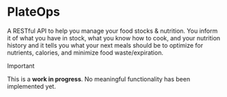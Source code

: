# PlateOps
A RESTful API to help you manage your food stocks &amp; nutrition. You inform it of what you have in stock, what you know how to cook, and your nutrition history and it tells you what your next meals should be to optimize for nutrients, calories, and minimize food waste/expiration.

> [!IMPORTANT]
> This is a **work in progress**. No meaningful functionality has been implemented yet.
> 

